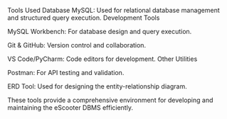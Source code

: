Tools Used
Database
MySQL: Used for relational database management and structured query execution.
Development Tools

MySQL Workbench: For database design and query execution.

Git & GitHub: Version control and collaboration.

VS Code/PyCharm: Code editors for development.
Other Utilities

Postman: For API testing and validation.

ERD Tool: Used for designing the entity-relationship diagram.

These tools provide a comprehensive environment for developing and maintaining the eScooter DBMS efficiently.

